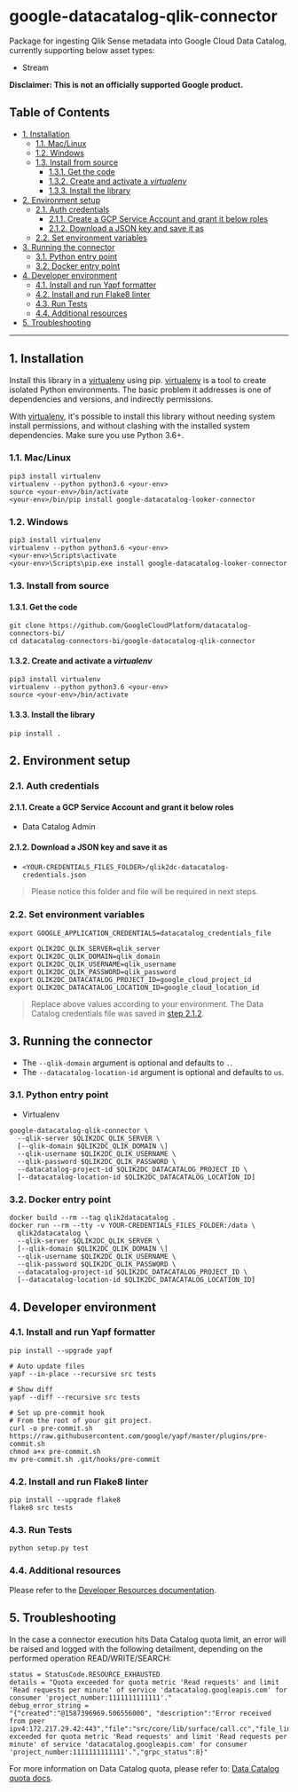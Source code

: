 # google-datacatalog-qlik-connector

Package for ingesting Qlik Sense metadata into Google Cloud Data Catalog,
currently supporting below asset types:
- Stream

**Disclaimer: This is not an officially supported Google product.**

<!--
  ⚠️ DO NOT UPDATE THE TABLE OF CONTENTS MANUALLY ️️⚠️
  run `npx markdown-toc -i README.md`.

  Please stick to 80-character line wraps as much as you can.
-->

## Table of Contents

<!-- toc -->

- [1. Installation](#1-installation)
  * [1.1. Mac/Linux](#11-maclinux)
  * [1.2. Windows](#12-windows)
  * [1.3. Install from source](#13-install-from-source)
    + [1.3.1. Get the code](#131-get-the-code)
    + [1.3.2. Create and activate a *virtualenv*](#132-create-and-activate-a-virtualenv)
    + [1.3.3. Install the library](#133-install-the-library)
- [2. Environment setup](#2-environment-setup)
  * [2.1. Auth credentials](#21-auth-credentials)
    + [2.1.1. Create a GCP Service Account and grant it below roles](#211-create-a-gcp-service-account-and-grant-it-below-roles)
    + [2.1.2. Download a JSON key and save it as](#212-download-a-json-key-and-save-it-as)
  * [2.2. Set environment variables](#22-set-environment-variables)
- [3. Running the connector](#3-running-the-connector)
  * [3.1. Python entry point](#31-python-entry-point)
  * [3.2. Docker entry point](#32-docker-entry-point)
- [4. Developer environment](#4-developer-environment)
  * [4.1. Install and run Yapf formatter](#41-install-and-run-yapf-formatter)
  * [4.2. Install and run Flake8 linter](#42-install-and-run-flake8-linter)
  * [4.3. Run Tests](#43-run-tests)
  * [4.4. Additional resources](#44-additional-resources)
- [5. Troubleshooting](#5-troubleshooting)

<!-- tocstop -->

---

## 1. Installation

Install this library in a [virtualenv][1] using pip. [virtualenv][1] is a tool
to create isolated Python environments. The basic problem it addresses is one
of dependencies and versions, and indirectly permissions.

With [virtualenv][1], it's possible to install this library without needing
system install permissions, and without clashing with the installed system
dependencies. Make sure you use Python 3.6+.


### 1.1. Mac/Linux

```shell script
pip3 install virtualenv
virtualenv --python python3.6 <your-env>
source <your-env>/bin/activate
<your-env>/bin/pip install google-datacatalog-looker-connector
```

### 1.2. Windows

```shell script
pip3 install virtualenv
virtualenv --python python3.6 <your-env>
<your-env>\Scripts\activate
<your-env>\Scripts\pip.exe install google-datacatalog-looker-connector
```

### 1.3. Install from source

#### 1.3.1. Get the code

````shell script
git clone https://github.com/GoogleCloudPlatform/datacatalog-connectors-bi/
cd datacatalog-connectors-bi/google-datacatalog-qlik-connector
````

#### 1.3.2. Create and activate a *virtualenv*

```shell script
pip3 install virtualenv
virtualenv --python python3.6 <your-env>
source <your-env>/bin/activate
```

#### 1.3.3. Install the library

```shell script
pip install .
```

## 2. Environment setup

### 2.1. Auth credentials

#### 2.1.1. Create a GCP Service Account and grant it below roles

- Data Catalog Admin

#### 2.1.2. Download a JSON key and save it as
- `<YOUR-CREDENTIALS_FILES_FOLDER>/qlik2dc-datacatalog-credentials.json`

> Please notice this folder and file will be required in next steps.

### 2.2. Set environment variables

```shell script
export GOOGLE_APPLICATION_CREDENTIALS=datacatalog_credentials_file

export QLIK2DC_QLIK_SERVER=qlik_server
export QLIK2DC_QLIK_DOMAIN=qlik_domain
export QLIK2DC_QLIK_USERNAME=qlik_username
export QLIK2DC_QLIK_PASSWORD=qlik_password
export QLIK2DC_DATACATALOG_PROJECT_ID=google_cloud_project_id
export QLIK2DC_DATACATALOG_LOCATION_ID=google_cloud_location_id
```

> Replace above values according to your environment. The Data Catalog
> credentials file was saved in [step
> 2.1.2](#212-download-a-json-key-and-save-it-as).

## 3. Running the connector

- The `--qlik-domain` argument is optional and defaults to `.`.
- The `--datacatalog-location-id` argument is optional and defaults to `us`.

### 3.1. Python entry point

- Virtualenv

```shell script
google-datacatalog-qlik-connector \
  --qlik-server $QLIK2DC_QLIK_SERVER \
  [--qlik-domain $QLIK2DC_QLIK_DOMAIN \]
  --qlik-username $QLIK2DC_QLIK_USERNAME \
  --qlik-password $QLIK2DC_QLIK_PASSWORD \
  --datacatalog-project-id $QLIK2DC_DATACATALOG_PROJECT_ID \
  [--datacatalog-location-id $QLIK2DC_DATACATALOG_LOCATION_ID]
```

### 3.2. Docker entry point

```shell script
docker build --rm --tag qlik2datacatalog .
docker run --rm --tty -v YOUR-CREDENTIALS_FILES_FOLDER:/data \
  qlik2datacatalog \
  --qlik-server $QLIK2DC_QLIK_SERVER \
  [--qlik-domain $QLIK2DC_QLIK_DOMAIN \]
  --qlik-username $QLIK2DC_QLIK_USERNAME \
  --qlik-password $QLIK2DC_QLIK_PASSWORD \
  --datacatalog-project-id $QLIK2DC_DATACATALOG_PROJECT_ID \
  [--datacatalog-location-id $QLIK2DC_DATACATALOG_LOCATION_ID]
```

## 4. Developer environment

### 4.1. Install and run Yapf formatter

```shell script
pip install --upgrade yapf

# Auto update files
yapf --in-place --recursive src tests

# Show diff
yapf --diff --recursive src tests

# Set up pre-commit hook
# From the root of your git project.
curl -o pre-commit.sh https://raw.githubusercontent.com/google/yapf/master/plugins/pre-commit.sh
chmod a+x pre-commit.sh
mv pre-commit.sh .git/hooks/pre-commit
```

### 4.2. Install and run Flake8 linter

```shell script
pip install --upgrade flake8
flake8 src tests
```

### 4.3. Run Tests

```shell script
python setup.py test
```

### 4.4. Additional resources

Please refer to the [Developer Resources
documentation](docs/developer-resources).

## 5. Troubleshooting

In the case a connector execution hits Data Catalog quota limit, an error will
be raised and logged with the following detailment, depending on the performed
operation READ/WRITE/SEARCH: 

```
status = StatusCode.RESOURCE_EXHAUSTED
details = "Quota exceeded for quota metric 'Read requests' and limit 'Read requests per minute' of service 'datacatalog.googleapis.com' for consumer 'project_number:1111111111111'."
debug_error_string = 
"{"created":"@1587396969.506556000", "description":"Error received from peer ipv4:172.217.29.42:443","file":"src/core/lib/surface/call.cc","file_line":1056,"grpc_message":"Quota exceeded for quota metric 'Read requests' and limit 'Read requests per minute' of service 'datacatalog.googleapis.com' for consumer 'project_number:1111111111111'.","grpc_status":8}"
```

For more information on Data Catalog quota, please refer to: [Data Catalog
quota docs][2].

[1]: https://virtualenv.pypa.io/en/latest/
[2]: https://cloud.google.com/data-catalog/docs/resources/quotas
